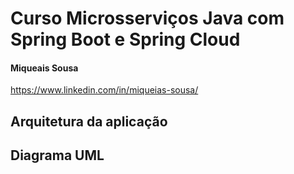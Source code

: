 # Curso Microsserviços Java com Spring Boot e Spring Cloud

#### Miqueais Sousa

https://www.linkedin.com/in/miqueias-sousa/


## Arquitetura da aplicação


## Diagrama UML
